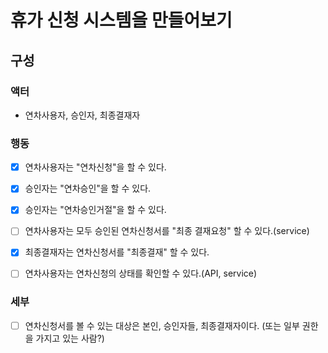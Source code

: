 # 휴가 신청 시스템을 만들어보기

## 구성

### 액터
- 연차사용자, 승인자, 최종결재자

### 행동
- [x] 연차사용자는 "연차신청"을 할 수 있다.
- [x] 승인자는 "연차승인"을 할 수 있다.
- [x] 승인자는 "연차승인거절"을 할 수 있다.
- [ ] 연차사용자는 모두 승인된 연차신청서를 "최종 결재요청" 할 수 있다.(service)
- [x] 최종결재자는 연차신청서를 "최종결재" 할 수 있다.
- [ ] 연차사용자는 연차신청의 상태를 확인할 수 있다.(API, service)


### 세부
- [ ] 연차신청서를 볼 수 있는 대상은 본인, 승인자들, 최종결재자이다. (또는 일부 권한을 가지고 있는 사람?)